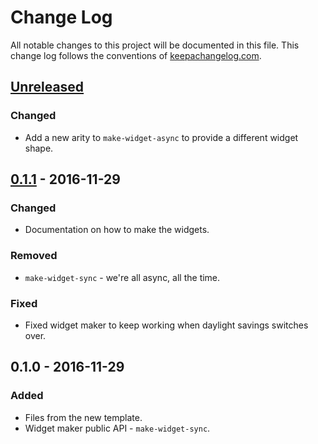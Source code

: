 # Change Log
All notable changes to this project will be documented in this file. This change log follows the conventions of [keepachangelog.com](http://keepachangelog.com/).

## [Unreleased]
### Changed
- Add a new arity to `make-widget-async` to provide a different widget shape.

## [0.1.1] - 2016-11-29
### Changed
- Documentation on how to make the widgets.

### Removed
- `make-widget-sync` - we're all async, all the time.

### Fixed
- Fixed widget maker to keep working when daylight savings switches over.

## 0.1.0 - 2016-11-29
### Added
- Files from the new template.
- Widget maker public API - `make-widget-sync`.

[Unreleased]: https://github.com/your-name/aia2/compare/0.1.1...HEAD
[0.1.1]: https://github.com/your-name/aia2/compare/0.1.0...0.1.1
